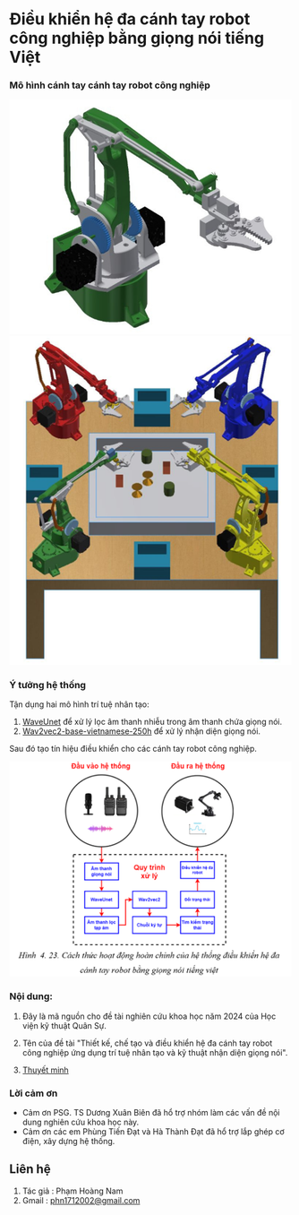 # Điều khiển hệ đa cánh tay robot công nghiệp bằng giọng nói tiếng Việt


### Mô hình cánh tay cánh tay robot công nghiệp

![moHinhCanhTayRobot](./Other/moHinhCanhTayRobot.png)
![moHinhHeDaCanhTayRobot](./Other/moHinhHeDaCanhTayRobot.png)

### Ý tưởng hệ thống 
Tận dụng hai mô hình trí tuệ nhân tạo:
1. [WaveUnet](https://github.com/f90/Wave-U-Net) để xử lý lọc âm thanh nhiễu trong âm thanh chứa giọng nói.
2. [Wav2vec2-base-vietnamese-250h](https://github.com/nguyenvulebinh/vietnamese-wav2vec2) để xử lý nhận diện giọng nói.

Sau đó tạo tín hiệu điều khiển cho các cánh tay robot công nghiệp. 

![soDoHoatDong](./Other/soDoHoatDong.png)

### Nội dung: 
1. Đây là mã nguồn cho đề tài nghiên cứu khoa học năm 2024 của Học viện kỹ thuật Quân Sự. 

2. Tên của đề tài "Thiết kế, chế tạo và điều khiển hệ đa cánh tay robot công nghiệp ứng dụng trí tuệ nhân tạo và kỹ thuật nhận diện giọng nói".

3. [Thuyết minh](https://drive.google.com/file/d/15RftwKtroBWspuka6V3btHpxvT6Mmvdb/view?usp=drive_link)
   
### Lời cảm ơn
* Cảm ơn PSG. TS Dương Xuân Biên đã hổ trợ nhóm làm các vấn đề nội dung nghiên cứu khoa học này.
* Cảm ơn các em Phùng Tiến Đạt và Hà Thành Đạt đã hổ trợ lắp ghép cơ điện, xây dựng hệ thống. 

## Liên hệ
1. Tác giả : Phạm Hoàng Nam
3. Gmail : phn1712002@gmail.com 




